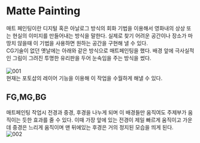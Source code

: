 # Matte Painting
매트 페인팅이란 디지털 혹은 아날로그 방식의 회화 기법을 이용해서 영화내의 상상 또는 현실의 이미지를 만들어내는 방식을 말한다.
실제로 찾기 어려운 공간이나 장소가 마땅치 않을때 이 기법을 사용하면 원하는 공간을 구현해 낼 수 있다.
<br/>CG기술이 없던 옛날에는 아래와 같은 방식으로 매트페인팅을 했다. 배경 앞에 극사실적인 그림이 그려진 투명한 유리판을 두어 눈속임을 주는 방식을 썼다.
<br/><br/>![001](https://user-images.githubusercontent.com/112813981/206761148-5c4d4f79-7435-4cb2-826a-957f937c84b2.jpg)
<br/>현재는 포토샵의 레이어 기능을 이용해 이 작업을 수월하게 해낼 수 있다.
## FG,MG,BG
매트페인팅 작업시 전경과 중경, 후경을 나누게 되며 이 배경들만 움직여도 주제부가 움직이는 듯한 효과를 줄 수 있다.
이때 가장 앞에 있는 전경이 제일 빠르게 움직이고 가운데 중경은 느리게 움직이며 맨 뒤에있는 후경은 거의 정지된 모습을 띄게 된다.
<br/>![002](https://user-images.githubusercontent.com/112813981/206762304-79c7fb5e-3233-434c-85ac-3d7050a8fe45.jpg)
